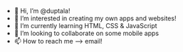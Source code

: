 - 👋 Hi, I’m @duptala!
- 👀 I’m interested in creating my own apps and websites!
- 🌱 I’m currently learning HTML, CSS & JavaScript
- 💞️ I’m looking to collaborate on some mobile apps
- 📫 How to reach me --> email!

<!---
duptala/duptala is a ✨ special ✨ repository because its `README.md` (this file) appears on your GitHub profile.
You can click the Preview link to take a look at your changes.
--->
